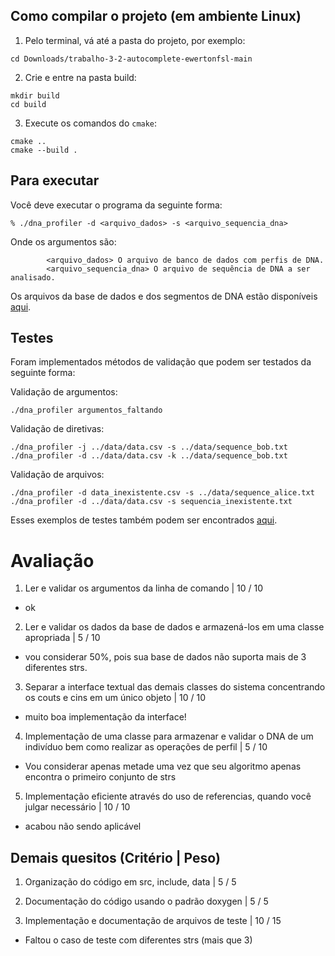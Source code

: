 ## Como compilar o projeto (em ambiente Linux)
1. Pelo terminal, vá até a pasta do projeto, por exemplo:
```
cd Downloads/trabalho-3-2-autocomplete-ewertonfsl-main
```
2. Crie e entre na pasta build:
```
mkdir build
cd build
```
3. Execute os comandos do `cmake`:
```
cmake ..
cmake --build .
```
## Para executar
Você deve executar o programa da seguinte forma:
```
% ./dna_profiler -d <arquivo_dados> -s <arquivo_sequencia_dna>
```
Onde os argumentos são:

```
        <arquivo_dados> O arquivo de banco de dados com perfis de DNA.
        <arquivo_sequencia_dna> O arquivo de sequência de DNA a ser analisado.
```

Os arquivos da base de dados e dos segmentos de DNA estão disponíveis [aqui](data).

## Testes

Foram implementados métodos de validação que podem ser testados da seguinte forma:

Validação de argumentos:
```
./dna_profiler argumentos_faltando
```

Validação de diretivas:
```
./dna_profiler -j ../data/data.csv -s ../data/sequence_bob.txt
./dna_profiler -d ../data/data.csv -k ../data/sequence_bob.txt
```

Validação de arquivos:
```
./dna_profiler -d data_inexistente.csv -s ../data/sequence_alice.txt
./dna_profiler -d ../data/data.csv -s sequencia_inexistente.txt
```

Esses exemplos de testes também podem ser encontrados [aqui](data/testes.txt).

# Avaliação

1. Ler e validar os argumentos da linha de comando | 10 / 10
- ok

2. Ler e validar os dados da base de dados e armazená-los em uma classe apropriada | 5 / 10
- vou considerar 50%, pois sua base de dados não suporta mais de 3 diferentes strs.

3. Separar a interface textual das demais classes do sistema concentrando os couts e cins em um único objeto | 10 / 10
- muito boa implementação da interface!

4. Implementação de uma classe para armazenar e validar o DNA de um indivíduo bem como realizar as operações de perfil | 5 / 10
- Vou considerar apenas metade uma vez que seu algoritmo apenas encontra o primeiro conjunto de strs

5. Implementação eficiente através do uso de referencias, quando você  julgar necessário | 10 / 10
- acabou não sendo aplicável

## Demais quesitos (Critério | Peso)

1. Organização do código em src, include, data | 5 / 5

2. Documentação do código usando o padrão doxygen | 5 / 5

3. Implementação e documentação de arquivos de teste | 10 / 15
- Faltou o caso de teste com diferentes strs (mais que 3)